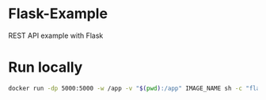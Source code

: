 # Flask-Example

REST API example with Flask

# Run locally

```bash
docker run -dp 5000:5000 -w /app -v "$(pwd):/app" IMAGE_NAME sh -c "flask run --host 0.0.0.0"
```
